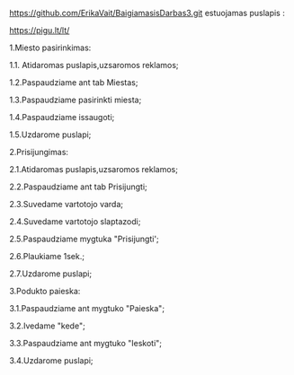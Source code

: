 https://github.com/ErikaVait/BaigiamasisDarbas3.git
estuojamas puslapis :

https://pigu.lt/lt/

1.Miesto pasirinkimas:

1.1. Atidaromas puslapis,uzsaromos reklamos;

1.2.Paspaudziame ant tab Miestas;

1.3.Paspaudziame pasirinkti miesta;

1.4.Paspaudziame issaugoti;

1.5.Uzdarome puslapi;

2.Prisijungimas:

2.1.Atidaromas puslapis,uzsaromos reklamos;

2.2.Paspaudziame ant tab Prisijungti;

2.3.Suvedame vartotojo varda;

2.4.Suvedame vartotojo slaptazodi;

2.5.Paspaudziame mygtuka "Prisijungti';

2.6.Plaukiame 1sek.;

2.7.Uzdarome puslapi;

3.Podukto paieska:

3.1.Paspaudziame ant mygtuko "Paieska";

3.2.Ivedame "kede";

3.3.Paspaudziame ant mygtuko "Ieskoti";

3.4.Uzdarome puslapi;
